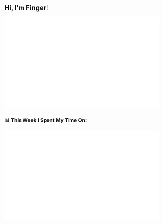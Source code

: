 <h2> Hi, I'm Finger!</h2>

<img align="right" src="https://raw.githubusercontent.com/spianmo/github-stats/master/generated/overview.svg#gh-light-mode-only">

<!-- <img align="right" height="160em" src="https://github-readme-stats-eight-theta.vercel.app/api/top-langs/?username=spianmo&layout=compact&langs_count=8&theme=algolia"/>	 -->
	
```go
package main

type Me struct {
	Name   string
	Job    string
	Code   string
	Skills string
}

func main() {
	me := &Me{
		Name:   "Finger",
		Job:    "Client-side Engineer",
		Code:   "Java, Kotlin, C#, Rust and C++ and Others",
		Skills: "Android, Security, Cross-platform client, NLP, CV, ASR ^o^",
	}
	_ = me
}
```


<h3>📊 This Week I Spent My Time On:</h3>
<img align='right' src="https://raw.githubusercontent.com/spianmo/github-stats/master/generated/languages.svg#gh-light-mode-only">

<!--START_SECTION:waka-->

```txt
Kotlin                 15 hrs 43 mins  █████████████░░░░░░░░░░░░   51.58 %
Java                   3 hrs 13 mins   ██▓░░░░░░░░░░░░░░░░░░░░░░   10.55 %
C++                    3 hrs 10 mins   ██▓░░░░░░░░░░░░░░░░░░░░░░   10.43 %
ObjectiveC             2 hrs 4 mins    █▓░░░░░░░░░░░░░░░░░░░░░░░   06.82 %
XML                    1 hr 48 mins    █▒░░░░░░░░░░░░░░░░░░░░░░░   05.95 %
```

<!--END_SECTION:waka-->
